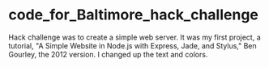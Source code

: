 # code_for_Baltimore_hack_challenge
Hack challenge was to create a simple web server. It was my first project, a tutorial, "A Simple Website in Node.js with Express, Jade, and Stylus," Ben Gourley, the 2012 version. I changed up the text and colors. 
